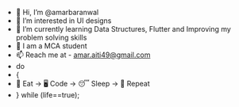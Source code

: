 - 👋 Hi, I’m @amarbaranwal
- 👀 I’m interested in UI designs
- 🌱 I’m currently learning Data Structures, Flutter and Improving my problem solving skills
- 💞️ I am a MCA student
- 📫 Reach me at - amar.aiti49@gmail.com
- do
-  { 
-    🍜 Eat -> 🖥️ Code -> 😴 Sleep -> 🔁 Repeat
-  } while (life==true);
<!--- - 💞️ I’m looking to collaborate on ... --->
<!---
amarnath baranwal/amarbaranwal123 is a ✨ special ✨ repository because its `README.md` (this file) appears on your GitHub profile.
You can click the Preview link to take a look at your changes.
--->
